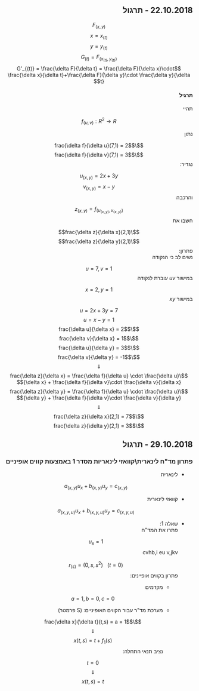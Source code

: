 <style>
    html {
        direction: rtl;
    }
    eqn, table, .katex {
        direction: ltr;
    }
</style>
## 22.10.2018 - תרגול
$$F_{(x,y)}$$
$$x = x_{(t)}$$
$$y = y_{(t)}$$
$$G_{(t)} = F_{(x_{(t)}, y_{(t)})}$$
$$G'_{(t)} = \frac{\delta F}{\delta t} = \frac{\delta F}{\delta x}\cdot \frac{\delta x}{\delta t}+\frac{\delta F}{\delta y}\cdot \frac{\delta y}{\delta t}$$
#### תרגיל
תהיי 

$$f_{(u,v)}:R^2\rightarrow R$$

נתון

$$\frac{\delta f}{\delta u}(7,1) = 2$$
$$\frac{\delta f}{\delta v}(7,1) = 3$$
נגדיר:

$$u_{(x,y)} = 2x+3y$$
$$v_{(x,y)} = x-y$$
והרכבה

$$z_{(x,y)} = f_{(u_{(x,y)}, v_{(x,y)})}$$
חשבו את 

$$\frac{\delta z}{\delta x}(2,1)$$
$$\frac{\delta z}{\delta y}(2,1)$$
פתרון:  
נשים לב כי הנקודה 

$$u=7,v=1$$
במישור $uv$ עוברת לנקודה 

$$x=2,y=1$$ במישור $xy$

$$u=2x+3y=7$$
$$u=x-y=1$$
$$\frac{\delta u}{\delta x} = 2$$
$$\frac{\delta v}{\delta x} = 1$$
$$\frac{\delta u}{\delta y} = 3$$
$$\frac{\delta v}{\delta y} = -1$$
$$\Downarrow$$
$$\frac{\delta z}{\delta x} = \frac{\delta f}{\delta u} \cdot \frac{\delta u}{\delta x} + \frac{\delta f}{\delta v}\cdot \frac{\delta v}{\delta x}$$
$$\frac{\delta z}{\delta y} = \frac{\delta f}{\delta u} \cdot \frac{\delta u}{\delta y} + \frac{\delta f}{\delta v}\cdot \frac{\delta v}{\delta y}$$
$$\Downarrow$$
$$\frac{\delta z}{\delta x}(2,1) = 7$$
$$\frac{\delta z}{\delta y}(2,1) = 3$$

## 29.10.2018 - תרגול
### פתרון מד"ח לינארית\קוואזי לינאריות מסדר 1 באמצעות קווים אופיניים
* לינארית

    $$a_{(x,y)}u_x + b_{(x,y)}u_y = c_{(x,y)}$$
* קוואזי לינארית

    $$a_{(x,y,u)}u_x + b_{(x,y,u)}u_y = c_{(x,y,u)}$$
* שאלה 1:  
    פתרו את המד"ח 

    $$u_x=1$$
    cvhb,i eu v,jkv
    
    $$(t=0) \ \ \ r_{(s)} = (0, s, s^2)$$
    פתרון בקווים אופיינים:  
    * מקדמים
    
        $$a=1,b=0,c=0$$
    * מערכת מד"ר עבור הקווים האופיניים: (S פרמטר)
    
        $$\frac{\delta x}{\delta t}(t,s) = a = 1$$
        $$\Downarrow$$
        $$x(t,s) = t+f_1(s)$$
        נציב תנאי התחלה:

        $$t=0$$
        $$\Downarrow$$
        $$x(t,s) = t$$